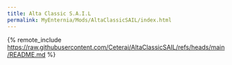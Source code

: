 ```yaml
---
title: Alta Classic S.A.I.L
permalink: MyEnternia/Mods/AltaClassicSAIL/index.html
---
```


{% remote_include https://raw.githubusercontent.com/Ceterai/AltaClassicSAIL/refs/heads/main/README.md %}
